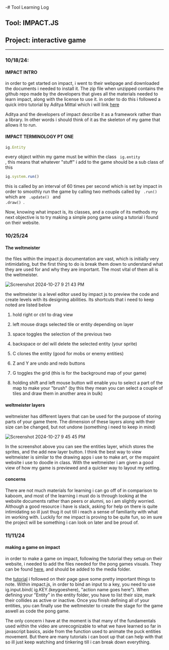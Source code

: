-# Tool Learning Log

## Tool: **IMPACT.JS**

## Project: **interactive game**

---

### 10/18/24:

#### IMPACT INTRO

in order to get started on impact, i went to their webpage and downloaded the documents i needed to install it. The zip file when unzipped contains the github repo made by the developers that gives all the materials needed to learn impact, along with the license to use it. in order to do this i followed a quick intro tutorial by Aditya Mittal which i will link [here](https://youtu.be/Z6k0WPd2DOk?si=DhTFMP0TMnOGxTuL)

Aditya and the developers of impact describe it as a framework rather than a library. In other words i should think of it as the skeleton of my game that allows it to run.

#### IMPACT TERMINOLOGY PT ONE

```js
ig.Entity
```
every object within my game must be within the class <code> ig.entity </code>, this means that whatever "stuff" i add to the game should be a sub class of this

```js
ig.system.run()
```
this is called by an interval of 60 times per second which is set by impact in order to smoothly run the game by calling two methods called by <code> .run() </code> which are <code> .update() </code> and <code> .draw() </code>.

Now, knowing what impact is, its classes, and a couple of its methods my next objective is to try making a simple pong game using a tutorial i found on their website.


### 10/25/24

#### The weltmeister

the files within the impact js documentation are vast, which is initially very intimidating, but the first thing to do is break them down to understand what they are used for and why they are important. The most vital of them all is the weltmeister.

![Screenshot 2024-10-27 9 21 43 PM](https://github.com/user-attachments/assets/1d5a6e49-e7cb-4e49-8b74-6e949db37c48)

the weltmeister is a level editor used by impact js to preview the code and create levels with its designing abilities. Its shortcuts that i need to keep noted are listed below

1. hold right or ctrl to drag view

2. left mouse drags selected tile or entity depending on layer

3. space toggles the selection of the previous two

4. backspace or del will delete the selected entity (your sprite)

5. C clones the entity (good for mobs or enemy entities)

6. Z and Y are undo and redo buttons

7. G toggles the grid (this is for the background map of your game)

8. holding shift and left mouse button will enable you to select a part of the map to make your "brush" (by this they mean you can select a couple of tiles and draw them in another area in bulk)

#### weltmeister layers

weltmeister has different layers that can be used for the purpose of storing parts of your game there. The dimension of these layers along with their size can be changed, but not undone (something i need to keep in mind)

![Screenshot 2024-10-27 9 45 45 PM](https://github.com/user-attachments/assets/587458ab-9977-45f3-88e8-47d6d14a07a1)

In the screenshot above you can see the entities layer, which stores the sprites, and the add new layer button. I think the best way to view weltmeister is similar to the drawing apps i use to make art, or the mspaint website i use to doodle in class. With the weltmeister i am given a good view of how my game is previewed and a quicker way to layout my setting.

#### concerns

There are not much materials for learning i can go off of in comparison to kaboom, and most of the learning i must do is through looking at the website documents rather than peers or alumni, so i am slightly worried. Although a good resource i have is slack, asking for help on there is quite intimidating so ill just thug it out till i reach a sense of familiarity with what im working with. Luckily for me impact is proving to be quite fun, so im sure the project will be something i can look on later and be proud of.

### 11/11/24

#### making a game on impact

in order to make a game on impact, following the tutorial they setup on their website, i needed to add the files needed for the pong games visuals. They can be found [here](https://impactjs.com/download), and should be added to the media folder.

the [tutorial](https://www.youtube.com/watch?v=hMXWImAuim8&t=3s) i followed on their page gave some pretty important things to note. Within impact.js, in order to bind an input to a key, you need to use ig.input.bind( ig.KEY.(keygoeshere), "action name goes here"). When defining your "Entity" in the entity folder, you have to list their size, mark their collides as active or inactive. Once you finish defining all of your entities, you can finally use the weltmeister to create the stage for the game aswell as code the pong game.

The only concern i have at the moment is that many of the fundamentals used within the video are unrecognizable to what we have learned so far in javascript basics, aside from the function used to animate the puck entities movement. But there are many tutorials i can boot up that can help with that so ill just keep watching and tinkering till i can break down everything.



<!--
* Links you used today (websites, videos, etc)
* Things you tried, progress you made, etc
* Challenges, a-ha moments, etc
* Questions you still have
* What you're going to try next
-->

